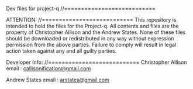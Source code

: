 Dev files for project-q//===========================ATTENTION://===========================This repository is intended to hold the files for the Project-q. All contents and files are the property of Christopher Allison and the Andrew States. None of these files should be downloaded or redistributed in any way without expression permission from the above parties. Failure to comply will result in legal action taken against any and all guilty parties.Developer Info://===========================Christopher Allisonemail : callisonification@gmail.comAndrew Statesemail : arstates@gmail.com